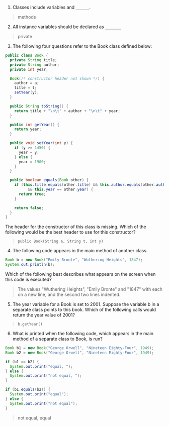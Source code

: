 1. Classes include variables and `______`. 

> methods

2. All instance variables should be declared as `_______`

> private

3. The following four questions refer to the Book class defined below:

```java
public class Book {
  private String title;
  private String author;
  private int year;

  Book(/* constructor header not shown */) {
    author = a;
    title = t;
    setYear(y);
  }

  public String toString() {
    return title + "\n\t" + author + "\n\t" + year;
  }

  public int getYear() {
    return year;
  }

  public void setYear(int y) {
    if (y >= 1450) {
      year = y;
    } else {
      year = 1900;
    }
  }

  public boolean equals(Book other) {
    if (this.title.equals(other.title) && this.author.equals(other.author)
          && this.year == other.year) {
      return true;
    }

    return false;
  }
}
```

The header for the constructor of this class is missing. Which of the following would be the best header to use for this constructor?

> `public Book(String a, String t, int y)`

4. The following code appears in the main method of another class.

```java
Book b = new Book("Emily Bronte", "Wuthering Heights", 1847);
System.out.println(b);
```

Which of the following best describes what appears on the screen when this code is executed?

> The values "Wuthering Heights", "Emily Bronte" and "1847" with each on a new line, and the second two lines indented. 

5. The year variable for a Book is set to 2001. Suppose the variable b in a separate class points to this book. Which of the following calls would return the year value of 2001? 

> `b.getYear()`

6. What is printed when the following code, which appears in the main method of a separate class to Book, is run?

```java
Book b1 = new Book("George Orwell", "Nineteen Eighty-Four", 1949);
Book b2 = new Book("George Orwell", "Nineteen Eighty-Four", 1949);

if (b1 == b2) {
  System.out.print("equal, ");
} else {
  System.out.print("not equal, ");
}

if (b1.equals(b2)) {
  System.out.print("equal");
} else {
  System.out.print("not equal");
}
```

> not equal, equal